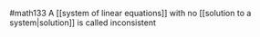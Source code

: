 #math133 
A [[system of linear equations]] with no [[solution to a system|solution]] is called inconsistent